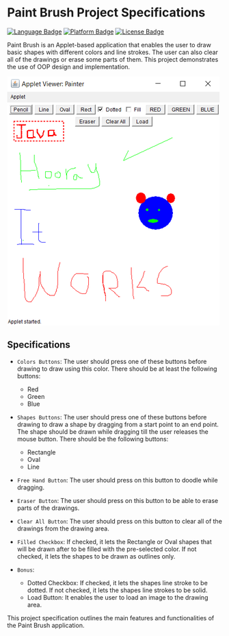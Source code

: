 # Paint Brush Project Specifications

[![Language Badge](https://img.shields.io/badge/Language-Java-blue.svg)](https://www.java.com/)
[![Platform Badge](https://img.shields.io/badge/Platform-Applet-green.svg)](https://docs.oracle.com/javase/tutorial/deployment/applet/)
[![License Badge](https://img.shields.io/badge/License-MIT-red.svg)](https://opensource.org/licenses/MIT)

Paint Brush is an Applet-based application that enables the user to draw basic shapes with different colors and line strokes. The user can also clear all of the drawings or erase some parts of them. This project demonstrates the use of OOP design and implementation.

![Paint Brush Applet Drawing Example](done.png "An example of a drawing created with the Paint Brush Applet, showcasing the app's ability to draw shapes with different colors and line strokes.")


## Specifications

- `Colors Buttons`: The user should press one of these buttons before drawing to draw using this color. There should be at least the following buttons:
  - Red
  - Green
  - Blue

- `Shapes Buttons`: The user should press one of these buttons before drawing to draw a shape by dragging from a start point to an end point. The shape should be drawn while dragging till the user releases the mouse button. There should be the following buttons:
  - Rectangle
  - Oval
  - Line

- `Free Hand Button`: The user should press on this button to doodle while dragging.

- `Eraser Button`: The user should press on this button to be able to erase parts of the drawings.

- `Clear All Button`: The user should press on this button to clear all of the drawings from the drawing area.

- `Filled Checkbox`: If checked, it lets the Rectangle or Oval shapes that will be drawn after to be filled with the pre-selected color. If not checked, it lets the shapes to be drawn as outlines only.

- `Bonus`:
  - Dotted Checkbox: If checked, it lets the shapes line stroke to be dotted. If not checked, it lets the shapes line strokes to be solid.
  - Load Button: It enables the user to load an image to the drawing area.

This project specification outlines the main features and functionalities of the Paint Brush application.
